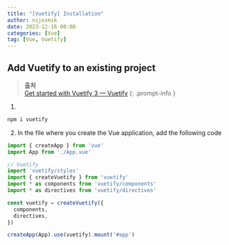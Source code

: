 ```yaml
---
title: "[Vuetify] Installation"
author: nijesmik
date: 2023-12-16 00:00
categories: [Vue]
tag: [Vue, Vuetify]
---
```


## Add Vuetify to an existing project

> **출처** <br>
> [Get started with Vuetify 3 — Vuetify](https://vuetifyjs.com/en/getting-started/installation/#existing-projects)
{: .prompt-info }

1.

```sh
npm i vuetify
```

2. In the file where you create the Vue application, add the following code

```js
import { createApp } from 'vue'
import App from './App.vue'

// Vuetify
import 'vuetify/styles'
import { createVuetify } from 'vuetify'
import * as components from 'vuetify/components'
import * as directives from 'vuetify/directives'

const vuetify = createVuetify({
  components,
  directives,
})

createApp(App).use(vuetify).mount('#app')
```
